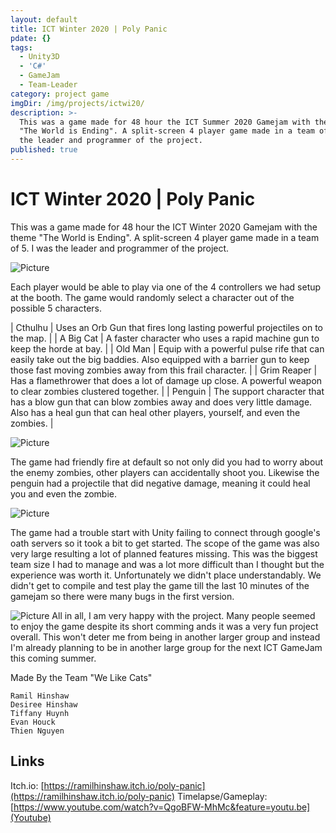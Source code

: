 ```yaml
---
layout: default
title: ICT Winter 2020 | Poly Panic
pdate: {}
tags:
  - Unity3D
  - 'C#'
  - GameJam
  - Team-Leader
category: project game
imgDir: /img/projects/ictwi20/
description: >-
  This was a game made for 48 hour the ICT Summer 2020 Gamejam with the theme
  "The World is Ending". A split-screen 4 player game made in a team of 5. I was
  the leader and programmer of the project.
published: true
---
```



ICT Winter 2020 | Poly Panic
================

<div class="content-spacing"></div>

  This was a game made for 48 hour the ICT Winter 2020 Gamejam with the theme "The World is Ending". A split-screen 4 player game made in a team of 5. I was the leader and programmer of the project.

![Picture]( {{page.imgDir}}/1.png)

Each player would be able to play via one of the 4 controllers we had setup at the booth. The game would randomly select a character out of the possible 5 characters.

| Cthulhu     | Uses an Orb Gun that fires long lasting powerful projectiles on to the map.   |
|  A Big Cat  | A faster character who uses a rapid machine gun to keep the horde at bay.     |
| Old Man     | Equip with a powerful pulse rife that can easily take out the big  baddies. Also equipped with a barrier gun to keep those fast moving  zombies away from this frail character.     |
| Grim Reaper | Has a flamethrower that does a lot of damage up close. A powerful weapon to clear zombies clustered together. |
| Penguin     | The support character that has a blow gun that can blow zombies away and  does very little damage. Also has a heal gun that can heal other  players, yourself, and even the zombies. |

![Picture]( {{page.imgDir}}/2.png)

The game had friendly fire at default so not only did you had to worry about the enemy zombies, other players can accidentally shoot you. Likewise the penguin had a projectile that did negative damage, meaning it could heal you and even the zombie.

![Picture]( {{page.imgDir}}/3.png)

The game had a trouble start with Unity failing to connect through google's oath servers so it took a bit to get started. The scope of the game was also very large resulting a lot of planned features missing. This was the biggest team size I had to manage and was a lot more difficult than I thought but the experience was worth it. Unfortunately we didn't place understandably. We didn't get to compile and test play the game till the last 10 minutes of the gamejam so there were many bugs in the first version. 

![Picture]( {{page.imgDir}}/4.jpg)
All in all, I am very happy with the project. Many people seemed to enjoy the game despite its short comming ands it was a very fun project overall. This won't deter me from being in another larger group and instead I'm already planning to be in another large group for the next ICT GameJam this coming summer.

<div class="content-spacing"></div>

Made By the Team "We Like Cats"

    Ramil Hinshaw
    Desiree Hinshaw
    Tiffany Huynh
    Evan Houck
    Thien Nguyen

<div class="content-spacing"></div>

Links
-----


Itch.io: [https://ramilhinshaw.itch.io/poly-panic](https://ramilhinshaw.itch.io/poly-panic)
Timelapse/Gameplay: [https://www.youtube.com/watch?v=QgoBFW-MhMc&feature=youtu.be](Youtube)
